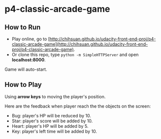 p4-classic-arcade-game
===============================
## How to Run

* Play online, go to [http://chihsuan.github.io/udacity-front-end-proj/p4-classic-arcade-game](http://chihsuan.github.io/udacity-front-end-proj/p4-classic-arcade-game).
* Or clone this repo, type `python -m SimpleHTTPServer` and open **localhost:8000**.

Game will auto-start.

## How to Play

Using **arrow keys** to moving the player's position.

Here are the feedback when player reach the the objects on the screen:

* Bug: player's HP will be reduced by 10.
* Star: player's score will be added by 10.
* Heart: player's HP will be added by 5.
* Key: player's left time will be added by 10.
